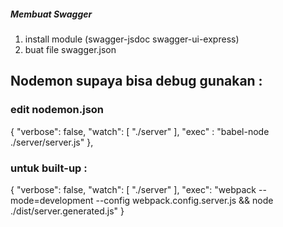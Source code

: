 ##### Membuat Swagger

1. install module (swagger-jsdoc swagger-ui-express)
2. buat file swagger.json

## Nodemon supaya bisa debug gunakan :

### edit nodemon.json

{
"verbose": false,
"watch": [
"./server"
],
"exec" : "babel-node ./server/server.js"
},

### untuk built-up :

{
"verbose": false,
"watch": [
"./server"
],
"exec": "webpack --mode=development --config webpack.config.server.js && node ./dist/server.generated.js"
}

